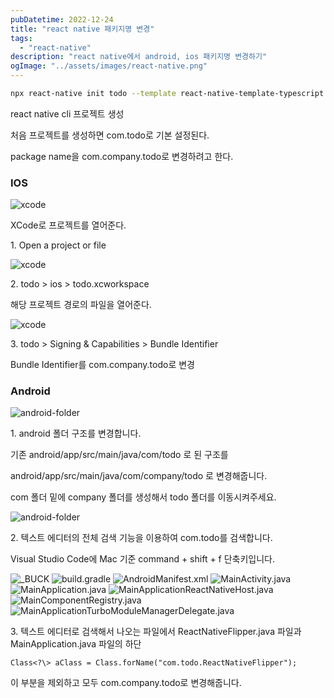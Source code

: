 ```yaml
---
pubDatetime: 2022-12-24
title: "react native 패키지명 변경"
tags:
  - "react-native"
description: "react native에서 android, ios 패키지명 변경하기"
ogImage: "../assets/images/react-native.png"
---
```


```bash
npx react-native init todo --template react-native-template-typescript
```

react native cli 프로젝트 생성

처음 프로젝트를 생성하면 com.todo로 기본 설정된다.

package name을 com.company.todo로 변경하려고 한다.

### IOS

![xcode](@assets/images/react-native-package-name-change-1.png)

XCode로 프로젝트를 열어준다.

1\. Open a project or file

![xcode](@assets/images/react-native-package-name-change-2.png)

2\. todo > ios > todo.xcworkspace

해당 프로젝트 경로의 파일을 열어준다.

![xcode](@assets/images/react-native-package-name-change-3.png)

3\. todo > Signing & Capabilities > Bundle Identifier

Bundle Identifier를 com.company.todo로 변경

### Android

![android-folder](@assets/images/react-native-package-name-change-4.png)

1\. android 폴더 구조를 변경합니다.

기존 android/app/src/main/java/com/todo 로 된 구조를

android/app/src/main/java/com/company/todo 로 변경해줍니다.

com 폴더 밑에 company 폴더를 생성해서 todo 폴더를 이동시켜주세요.

![android-folder](@assets/images/react-native-package-name-change-5.png)

2\. 텍스트 에디터의 전체 검색 기능을 이용하여 com.todo를 검색합니다.

Visual Studio Code에 Mac 기준 command + shift + f 단축키입니다.

![_BUCK](@assets/images/react-native-package-name-change-6.png)
![build.gradle](@assets/images/react-native-package-name-change-7.png)
![AndroidManifest.xml](@assets/images/react-native-package-name-change-8.png)
![MainActivity.java](@assets/images/react-native-package-name-change-9.png)
![MainApplication.java](@assets/images/react-native-package-name-change-10.png)
![MainApplicationReactNativeHost.java](@assets/images/react-native-package-name-change-11.png)
![MainComponentRegistry.java](@assets/images/react-native-package-name-change-12.png)
![MainApplicationTurboModuleManagerDelegate.java](@assets/images/react-native-package-name-change-13.png)

3\. 텍스트 에디터로 검색해서 나오는 파일에서 ReactNativeFlipper.java 파일과 MainApplication.java 파일의 하단

`Class<?\> aClass = Class.forName("com.todo.ReactNativeFlipper");`

이 부분을 제외하고 모두 com.company.todo로 변경해줍니다.
